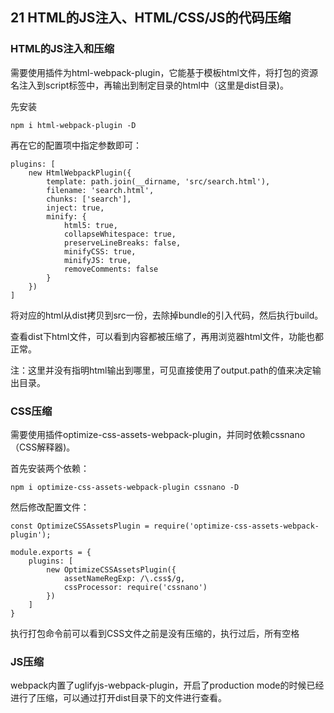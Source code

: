 ## 21 HTML的JS注入、HTML/CSS/JS的代码压缩


### HTML的JS注入和压缩

需要使用插件为html-webpack-plugin，它能基于模板html文件，将打包的资源名注入到script标签中，再输出到制定目录的html中（这里是dist目录)。

先安装


```
npm i html-webpack-plugin -D
```


再在它的配置项中指定参数即可：

```
plugins: [ 
	new HtmlWebpackPlugin({ 
		template: path.join(__dirname, 'src/search.html'), 
		filename: 'search.html', 
		chunks: ['search'], 
		inject: true, 
		minify: { 
			html5: true, 
			collapseWhitespace: true, 
			preserveLineBreaks: false, 
			minifyCSS: true, 
			minifyJS: true, 
			removeComments: false 
		} 
	})
]
```

将对应的html从dist拷贝到src一份，去除掉bundle的引入代码，然后执行build。

查看dist下html文件，可以看到内容都被压缩了，再用浏览器html文件，功能也都正常。

注：这里并没有指明html输出到哪里，可见直接使用了output.path的值来决定输出目录。

### CSS压缩

需要使用插件optimize-css-assets-webpack-plugin，并同时依赖cssnano（CSS解释器)。

首先安装两个依赖：


```
npm i optimize-css-assets-webpack-plugin cssnano -D
```

然后修改配置文件：

```
const OptimizeCSSAssetsPlugin = require('optimize-css-assets-webpack-plugin');

module.exports = {
	plugins: [
		new OptimizeCSSAssetsPlugin({
			assetNameRegExp: /\.css$/g, 
			cssProcessor: require('cssnano')
		}) 
	]
}	
```

执行打包命令前可以看到CSS文件之前是没有压缩的，执行过后，所有空格

### JS压缩

webpack内置了uglifyjs-webpack-plugin，开启了production mode的时候已经进行了压缩，可以通过打开dist目录下的文件进行查看。

